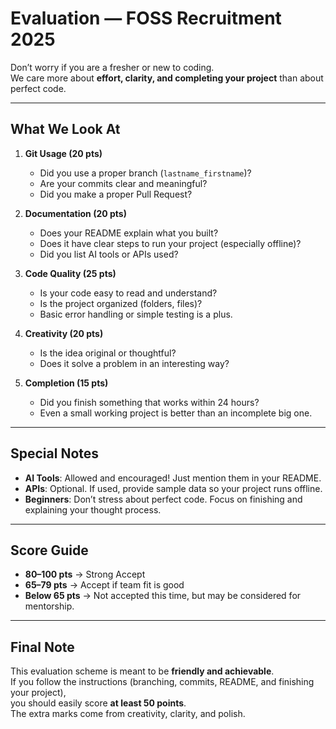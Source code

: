 # Evaluation — FOSS Recruitment 2025

Don’t worry if you are a fresher or new to coding.  
We care more about **effort, clarity, and completing your project** than about perfect code.

---

## What We Look At

1. **Git Usage (20 pts)**
   - Did you use a proper branch (`lastname_firstname`)?
   - Are your commits clear and meaningful?
   - Did you make a proper Pull Request?

2. **Documentation (20 pts)**
   - Does your README explain what you built?
   - Does it have clear steps to run your project (especially offline)?
   - Did you list AI tools or APIs used?

3. **Code Quality (25 pts)**
   - Is your code easy to read and understand?
   - Is the project organized (folders, files)?
   - Basic error handling or simple testing is a plus.

4. **Creativity (20 pts)**
   - Is the idea original or thoughtful?
   - Does it solve a problem in an interesting way?

5. **Completion (15 pts)**
   - Did you finish something that works within 24 hours?
   - Even a small working project is better than an incomplete big one.

---

## Special Notes
- **AI Tools**: Allowed and encouraged! Just mention them in your README.  
- **APIs**: Optional. If used, provide sample data so your project runs offline.  
- **Beginners**: Don’t stress about perfect code. Focus on finishing and explaining your thought process.  

---

## Score Guide
- **80–100 pts** → Strong Accept  
- **65–79 pts** → Accept if team fit is good  
- **Below 65 pts** → Not accepted this time, but may be considered for mentorship.  

---

## Final Note
This evaluation scheme is meant to be **friendly and achievable**.  
If you follow the instructions (branching, commits, README, and finishing your project),  
you should easily score **at least 50 points**.  
The extra marks come from creativity, clarity, and polish.

